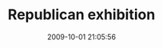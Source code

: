 ---
title: "Republican exhibition"
date: 2009-10-01 21:05:56
slug: 2009-10-republican-exhibition
draft: true
location: "The artist's house, Kyiv"
locationLink: "https://maps.app.goo.gl/CVMPDUN56XSS6R28A"
eventDate: 2009-10-09 18:00:00
afisha: ~
tags: ["exhibition", "group exhibition"]
---